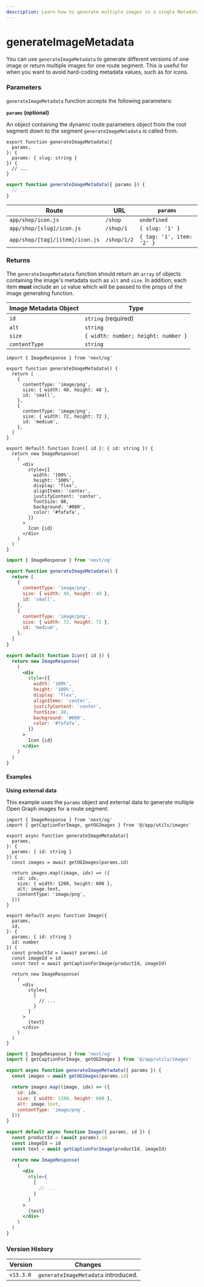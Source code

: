 ```yaml
---
description: Learn how to generate multiple images in a single Metadata API special file.
---
```


# generateImageMetadata

You can use `generateImageMetadata` to generate different versions of one image or return multiple images for one route segment. This is useful for when you want to avoid hard-coding metadata values, such as for icons.

### Parameters

`generateImageMetadata` function accepts the following parameters:

**`params` (optional)**

An object containing the dynamic route parameters object from the root segment down to the segment `generateImageMetadata` is called from.

```tsx
export function generateImageMetadata({
  params,
}: {
  params: { slug: string }
}) {
  // ...
}
```

```jsx
export function generateImageMetadata({ params }) {
  // ...
}
```

| Route                           | URL         | `params`                  |
| ------------------------------- | ----------- | ------------------------- |
| `app/shop/icon.js`              | `/shop`     | `undefined`               |
| `app/shop/[slug]/icon.js`       | `/shop/1`   | `{ slug: '1' }`           |
| `app/shop/[tag]/[item]/icon.js` | `/shop/1/2` | `{ tag: '1', item: '2' }` |

### Returns

The `generateImageMetadata` function should return an `array` of objects containing the image's metadata such as `alt` and `size`. In addition, each item **must** include an `id` value which will be passed to the props of the image generating function.

| Image Metadata Object | Type                                |
| --------------------- | ----------------------------------- |
| `id`                  | `string` (required)                 |
| `alt`                 | `string`                            |
| `size`                | `{ width: number; height: number }` |
| `contentType`         | `string`                            |

```tsx
import { ImageResponse } from 'next/og'

export function generateImageMetadata() {
  return [
    {
      contentType: 'image/png',
      size: { width: 48, height: 48 },
      id: 'small',
    },
    {
      contentType: 'image/png',
      size: { width: 72, height: 72 },
      id: 'medium',
    },
  ]
}

export default function Icon({ id }: { id: string }) {
  return new ImageResponse(
    (
      <div
        style={{
          width: '100%',
          height: '100%',
          display: 'flex',
          alignItems: 'center',
          justifyContent: 'center',
          fontSize: 88,
          background: '#000',
          color: '#fafafa',
        }}
      >
        Icon {id}
      </div>
    )
  )
}
```

```jsx
import { ImageResponse } from 'next/og'

export function generateImageMetadata() {
  return [
    {
      contentType: 'image/png',
      size: { width: 48, height: 48 },
      id: 'small',
    },
    {
      contentType: 'image/png',
      size: { width: 72, height: 72 },
      id: 'medium',
    },
  ]
}

export default function Icon({ id }) {
  return new ImageResponse(
    (
      <div
        style={{
          width: '100%',
          height: '100%',
          display: 'flex',
          alignItems: 'center',
          justifyContent: 'center',
          fontSize: 88,
          background: '#000',
          color: '#fafafa',
        }}
      >
        Icon {id}
      </div>
    )
  )
}
```

#### Examples

**Using external data**

This example uses the `params` object and external data to generate multiple Open Graph images for a route segment.

```tsx
import { ImageResponse } from 'next/og'
import { getCaptionForImage, getOGImages } from '@/app/utils/images'

export async function generateImageMetadata({
  params,
}: {
  params: { id: string }
}) {
  const images = await getOGImages(params.id)

  return images.map((image, idx) => ({
    id: idx,
    size: { width: 1200, height: 600 },
    alt: image.text,
    contentType: 'image/png',
  }))
}

export default async function Image({
  params,
  id,
}: {
  params: { id: string }
  id: number
}) {
  const productId = (await params).id
  const imageId = id
  const text = await getCaptionForImage(productId, imageId)

  return new ImageResponse(
    (
      <div
        style={
          {
            // ...
          }
        }
      >
        {text}
      </div>
    )
  )
}
```

```jsx
import { ImageResponse } from 'next/og'
import { getCaptionForImage, getOGImages } from '@/app/utils/images'

export async function generateImageMetadata({ params }) {
  const images = await getOGImages(params.id)

  return images.map((image, idx) => ({
    id: idx,
    size: { width: 1200, height: 600 },
    alt: image.text,
    contentType: 'image/png',
  }))
}

export default async function Image({ params, id }) {
  const productId = (await params).id
  const imageId = id
  const text = await getCaptionForImage(productId, imageId)

  return new ImageResponse(
    (
      <div
        style={
          {
            // ...
          }
        }
      >
        {text}
      </div>
    )
  )
}
```

### Version History

| Version   | Changes                             |
| --------- | ----------------------------------- |
| `v13.3.0` | `generateImageMetadata` introduced. |
